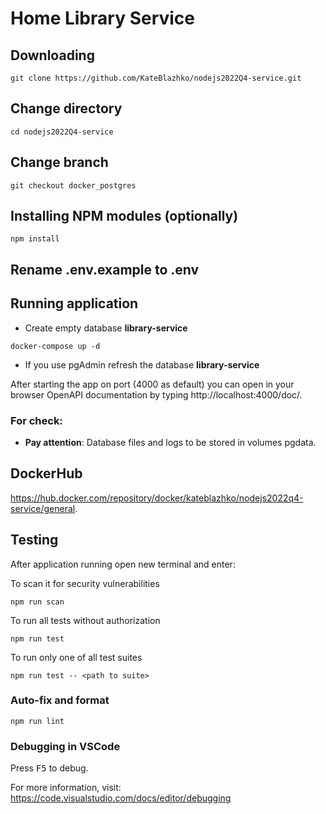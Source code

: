 # Home Library Service

## Downloading

```
git clone https://github.com/KateBlazhko/nodejs2022Q4-service.git
```

## Change directory

```
cd nodejs2022Q4-service
```

## Change branch

```
git checkout docker_postgres
```

## Installing NPM modules (optionally)

```
npm install
```

## Rename .env.example to .env

## Running application
* Create empty database **library-service**

```
docker-compose up -d
```

* If you use pgAdmin refresh the database **library-service**

After starting the app on port (4000 as default) you can open
in your browser OpenAPI documentation by typing http://localhost:4000/doc/.

### For check: 
* **Pay attention**: Database files and logs to be stored in volumes pgdata. 

## DockerHub

https://hub.docker.com/repository/docker/kateblazhko/nodejs2022q4-service/general.

## Testing

After application running open new terminal and enter:

To scan it for security vulnerabilities

```
npm run scan
```

To run all tests without authorization

```
npm run test
```

To run only one of all test suites

```
npm run test -- <path to suite>
```

### Auto-fix and format

```
npm run lint
```

### Debugging in VSCode

Press <kbd>F5</kbd> to debug.

For more information, visit: https://code.visualstudio.com/docs/editor/debugging
